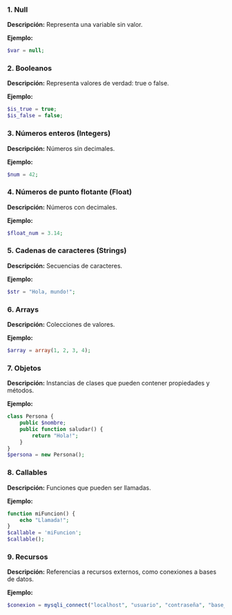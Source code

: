 ### 1. Null

**Descripción:** Representa una variable sin valor.

**Ejemplo:**

```php
$var = null;
```

### 2. Booleanos

**Descripción:** Representa valores de verdad: true o false.

**Ejemplo:**

```php
$is_true = true;
$is_false = false;
```

### 3. Números enteros (Integers)

**Descripción:** Números sin decimales.

**Ejemplo:**

```php
$num = 42;
```

### 4. Números de punto flotante (Float)

**Descripción:** Números con decimales.

**Ejemplo:**

```php
$float_num = 3.14;
```

### 5. Cadenas de caracteres (Strings)

**Descripción:** Secuencias de caracteres.

**Ejemplo:**

```php
$str = "Hola, mundo!";
```

### 6. Arrays

**Descripción:** Colecciones de valores.

**Ejemplo:**

```php
$array = array(1, 2, 3, 4);
```

### 7. Objetos

**Descripción:** Instancias de clases que pueden contener propiedades y métodos.

**Ejemplo:**

```php
class Persona {
    public $nombre;
    public function saludar() {
        return "Hola!";
    }
}
$persona = new Persona();
```

### 8. Callables

**Descripción:** Funciones que pueden ser llamadas.

**Ejemplo:**

```php
function miFuncion() {
    echo "Llamada!";
}
$callable = 'miFuncion';
$callable();
```

### 9. Recursos

**Descripción:** Referencias a recursos externos, como conexiones a bases de datos.

**Ejemplo:**

```php
$conexion = mysqli_connect("localhost", "usuario", "contraseña", "base_de_datos");
```
